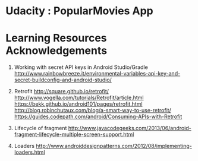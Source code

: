 # Udacity : PopularMovies App




# Learning Resources Acknowledgements

1. Working with secret API keys in Android Studio/Gradle
http://www.rainbowbreeze.it/environmental-variables-api-key-and-secret-buildconfig-and-android-studio/


2. Retrofit
http://square.github.io/retrofit/
http://www.vogella.com/tutorials/Retrofit/article.html
https://bekk.github.io/android101/pages/retrofit.html
http://blog.robinchutaux.com/blog/a-smart-way-to-use-retrofit/
https://guides.codepath.com/android/Consuming-APIs-with-Retrofit

3. Lifecycle of fragment
http://www.javacodegeeks.com/2013/06/android-fragment-lifecycle-multiple-screen-support.html

4. Loaders
http://www.androiddesignpatterns.com/2012/08/implementing-loaders.html
